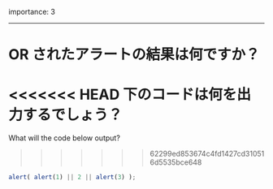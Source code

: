 importance: 3

---

# OR されたアラートの結果は何ですか？

<<<<<<< HEAD
下のコードは何を出力するでしょう？
=======
What will the code below output?
>>>>>>> 62299ed853674c4fd1427cd310516d5535bce648

```js
alert( alert(1) || 2 || alert(3) );
```
